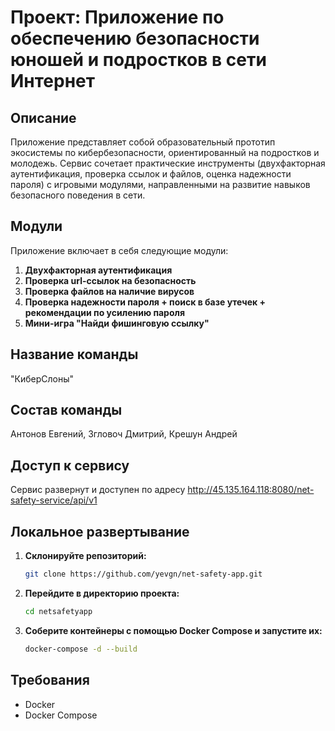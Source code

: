 # Проект: Приложение по обеспечению безопасности юношей и подростков в сети Интернет

## Описание
Приложение представляет собой образовательный прототип экосистемы по кибербезопасности, ориентированный на подростков и молодежь. Сервис сочетает практические инструменты (двухфакторная аутентификация, проверка ссылок и файлов, оценка надежности пароля)
с игровыми модулями, направленными на развитие навыков безопасного поведения в сети.

## Модули
Приложение включает в себя следующие модули:

1. **Двухфакторная аутентификация**
2. **Проверка url-ссылок на безопасность**
3. **Проверка файлов на наличие вирусов**
4. **Проверка надежности пароля + поиск в базе утечек + рекомендации по усилению пароля**
5. **Мини-игра "Найди фишинговую ссылку"**

## Название команды
"КиберСлоны"

## Состав команды
Антонов Евгений, Згловоч Дмитрий, Крешун Андрей

## Доступ к сервису
Сервис развернут и доступен по адресу http://45.135.164.118:8080/net-safety-service/api/v1

## Локальное развертывание

1. **Склонируйте репозиторий:**
    ```bash
    git clone https://github.com/yevgn/net-safety-app.git
    ```

2. **Перейдите в директорию проекта:**
    ```bash
    cd netsafetyapp
    ```

3. **Соберите контейнеры с помощью Docker Compose и запустите их:**
    ```bash
    docker-compose -d --build
    ```
    
## Требования

- Docker
- Docker Compose

